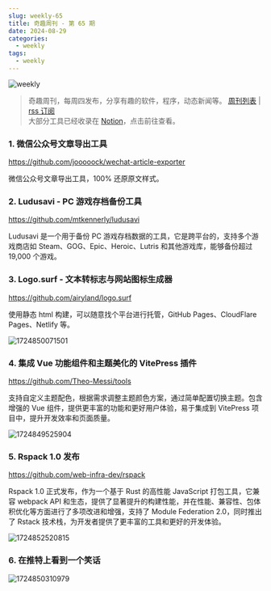 ```yaml
---
slug: weekly-65
title: 奇趣周刊 - 第 65 期
date: 2024-08-29
categories:
  - weekly
tags:
  - weekly
---
```


![weekly](https://imgurl.zishu.me/weekly.webp)

> 奇趣周刊，每周四发布，分享有趣的软件，程序，动态新闻等。 [周刊列表](/categories/weekly/) | [rss 订阅](/categories/weekly/index.xml)  
大部分工具已经收录在 <a href="https://anghunk.notion.site/944611fccdd24fbdaed7489d0732b1c5?v=118910660f5d4ddaa7ad0923dd982664" target="_blank">Notion</a>，点击前往查看。

### 1. 微信公众号文章导出工具

https://github.com/jooooock/wechat-article-exporter

微信公众号文章导出工具，100% 还原原文样式。

### 2. Ludusavi - PC 游戏存档备份工具

https://github.com/mtkennerly/ludusavi

Ludusavi 是一个用于备份 PC 游戏存档数据的工具，它是跨平台的，支持多个游戏商店如 Steam、GOG、Epic、Heroic、Lutris 和其他游戏库，能够备份超过 19,000 个游戏。

### 3. Logo.surf - 文本转标志与网站图标生成器

https://github.com/airyland/logo.surf

使用静态 html 构建，可以随意找个平台进行托管，GitHub Pages、CloudFlare Pages、Netlify 等。

![1724850071501](https://imgurl.zishu.me/2024/08/1724850071501.webp)

### 4. 集成 Vue 功能组件和主题美化的 VitePress 插件

https://github.com/Theo-Messi/tools

支持自定义主题配色，根据需求调整主题颜色方案，通过简单配置切换主题。包含增强的 Vue 组件，提供更丰富的功能和更好用户体验，易于集成到 VitePress 项目中，提升开发效率和页面质量。

![1724849525904](https://imgurl.zishu.me/2024/08/1724849525904.webp)

### 5. Rspack 1.0 发布

https://github.com/web-infra-dev/rspack

Rspack 1.0 正式发布，作为一个基于 Rust 的高性能 JavaScript 打包工具，它兼容 webpack API 和生态，提供了显著提升的构建性能，并在性能、兼容性、包体积优化等方面进行了多项改进和增强，支持了 Module Federation 2.0，同时推出了 Rstack 技术栈，为开发者提供了更丰富的工具和更好的开发体验。

![1724852520815](https://imgurl.zishu.me/2024/08/1724852520815.webp)

### 6. 在推特上看到一个笑话

![1724850310979](https://imgurl.zishu.me/2024/08/1724850310979.webp)
